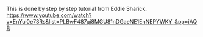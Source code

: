 This is done by step by step tutorial from Eddie Sharick.
https://www.youtube.com/watch?v=EnYui0e73Rs&list=PLBwF487qi8MGU81nDGaeNE1EnNEPYWKY_&pp=iAQB
